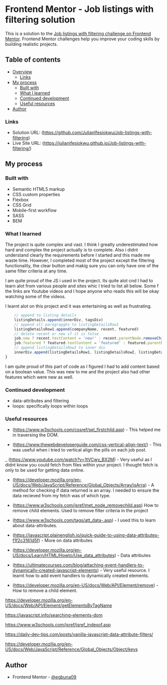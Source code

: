 # Frontend Mentor - Job listings with filtering solution

This is a solution to the [Job listings with filtering challenge on Frontend Mentor](https://www.frontendmentor.io/challenges/job-listings-with-filtering-ivstIPCt). Frontend Mentor challenges help you improve your coding skills by building realistic projects. 

## Table of contents

- [Overview](#overview)
  - [Links](#links)
- [My process](#my-process)
  - [Built with](#built-with)
  - [What I learned](#what-i-learned)
  - [Continued development](#continued-development)
  - [Useful resources](#useful-resources)
- [Author](#author)


### Links

- Solution URL: (https://github.com/JulianIfesiokwu/Job-listings-with-filtering)
- Live Site URL: (https://julianifesiokwu.github.io/Job-listings-with-filtering/)

## My process

### Built with

- Semantic HTML5 markup
- CSS custom properties
- Flexbox
- CSS Grid
- Mobile-first workflow
- SASS
- BEM

### What I learned

The project is quite complex and vast. I think I greatly underestimated how hard and complex the project actually is to complete. Also i didnt understand clearly the requirements before I started and this made me waste time. However, I completed most of the project except the filtering functionality, the clear button and makig sure you can only have one of the same filter criteria at any time.

I am quite proud of the JS i used in the project. Its quite alot cnd I had to learn alot from various people and sites whic I tried to list all below. Some f the links are Youtube videos and I hope anyone who reads this will be okay watching some of the videos.

I learnt alot on this project and it was entertaining as well as frustrating.

```js
    // append to listing details
    listingDetails.append(innerDiv, tagsDiv)
    // append all paragrapghs to listingDetailsRow1
    listingDetailsRow1.append(companyName, recent, featured)
    // delete recent or new if it is false
    job.new ? recent.textContent = 'new!' : recent.parentNode.removeChild(recent)
    job.featured ? featured.textContent = 'featured' : featured.parentNode.removeChild(featured)
    // append listingDetailsRow1 to inner div
    innerDiv.append(listingDetailsRow1, listingDetailsRow2, listingDetailsRow3)
}
```
I am quite proud of this part of code as I figured I had to add content based on a boolean value. This was new to me and the project also had other features which were new as well.

### Continued development

- data-attributes and filtering
- loops: specifically loops within loops

### Useful resources

- (https://www.w3schools.com/cssref/sel_firstchild.asp) - This helped me in traversing the DOM.

- (https://www.thewebdeveloperguide.com/css-vertical-align-text/) - This was useful when i tried to vertical align the pills on each job post.

_ (https://www.youtube.com/watch?v=1tVCwv_BX2M) - Very useful as I didnt know you could fetch from files within your project. I thought fetch is only to be used for getting data online.

- (https://developer.mozilla.org/en-US/docs/Web/JavaScript/Reference/Global_Objects/Array/isArra) - A method for checking if data returned is an array. I needed to ensure the data recieved from my fetch was of which type.

- (https://www.w3schools.com/jsref/met_node_removechild.asp)  How to remove child elements. Used to remove filter criteria in the project

- (https://www.w3schools.com/tags/att_data-.asp) - I used this to learn about data-attributes.

- (https://javascript.plainenglish.io/quick-guide-to-using-data-attributes-f1f2c3161d5f) - More on data attributes

- (https://developer.mozilla.org/en-US/docs/Learn/HTML/Howto/Use_data_attributes) - Data attributes

- (https://ultimatecourses.com/blog/attaching-event-handlers-to-dynamically-created-javascript-elements) - Very useful resource. I learnt how to add event handlers to dynamically created elements.

- (https://developer.mozilla.org/en-US/docs/Web/API/Element/remove) - How to remove a child element.

https://developer.mozilla.org/en-US/docs/Web/API/Element/getElementsByTagName

https://javascript.info/searching-elements-dom

https://www.w3schools.com/jsref/jsref_indexof.asp

https://daily-dev-tips.com/posts/vanilla-javascript-data-attribute-filters/

https://developer.mozilla.org/en-US/docs/Web/JavaScript/Reference/Global_Objects/Object/keys


## Author

- Frontend Mentor - [@egbuna09](https://www.frontendmentor.io/profile/egbuna09)

